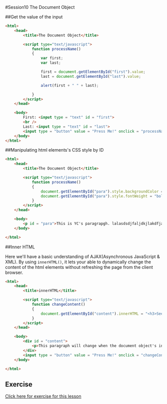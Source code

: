 #Session10 The Document Object

##Get the value of the input 

```html
<html>
	<head>
		<title>The Document Object</title>

		<script type="text/javascript">
			function processName()
			{
				var first;
				var last;

				first = document.getElementById("first").value;
				last = document.getElementById("last").value;

				alert(first + " " + last);

			}
		</script>
	</head>

	<body>
		First: <input type = "text" id = "first">
		<br />
		Last: <input type = "text" id = "last">
		<input type = "button" value = "Press Me!" onclick = "processName()"/>
	</body>
</html>
```


##Manipulating html elements's CSS style by ID 

```html
<html>
	<head>
		<title>The Document Object</title>

		<script type="text/javascript">
			function processName()
			{
				document.getElementById("para").style.backgroundColor = "#cc0000";
				document.getElementById("para").style.fontWeight = "bold";
			}
		</script>
	</head>

	<body>
		<p id = "para">This is YC's paragrapgh. lalasdsdjfaljdkjlakdfjaskjflad</p>
	</body>

</html>
```


##Inner HTML

Here we'll have a basic understanding of AJAX(Asynchronous JavaScript & XML). By using `innerHTML()`, it lets your able to dynamically change the content of the html elements without refreshing the page from the client browser. 

```html
<html>
	<head>
		<title>innerHTML</title>

		<script type="text/javascript">
			function changeContent()
			{
				document.getElementById("content").innerHTML = "<h3>See? The content has changed!</h3>"
			}
		</script>
	</head>

	<body>
		<div id = "content">
			<p>This paragraph will change when the document object's innerHTML property is accessed</p>
		</div>
		<input type = "button" value = "Press Me!" onclick = "changeContent()"/>
	</body>

</html>
```

## Exercise 
[Click here for exercise for this lesson](https://github.com/yclim95/JavaScript-for-Beginners/tree/master/session10_document_object/lab_exercise10)